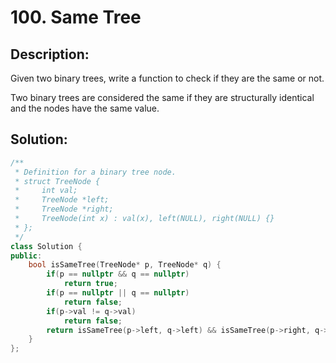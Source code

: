 # 100. Same Tree

## Description:

Given two binary trees, write a function to check if they are the same or not.

Two binary trees are considered the same if they are structurally identical and the nodes have the same value.

## Solution:

```c++
/**
 * Definition for a binary tree node.
 * struct TreeNode {
 *     int val;
 *     TreeNode *left;
 *     TreeNode *right;
 *     TreeNode(int x) : val(x), left(NULL), right(NULL) {}
 * };
 */
class Solution {
public:
    bool isSameTree(TreeNode* p, TreeNode* q) {
        if(p == nullptr && q == nullptr)
            return true;
        if(p == nullptr || q == nullptr)
            return false;
        if(p->val != q->val) 
            return false;
        return isSameTree(p->left, q->left) && isSameTree(p->right, q->right);
    }
};
```

<!-- remark：

-  -->
